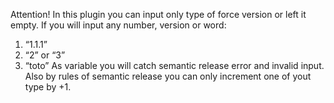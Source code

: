 Attention!
In this plugin you can input only type of force version or left it empty. If you will input any number, version or word:
1. “1.1.1”
2. “2” or “3”
3. “toto”
As variable you will catch semantic release error and invalid input. Also by rules of semantic release you can only increment one of yout type by +1.
